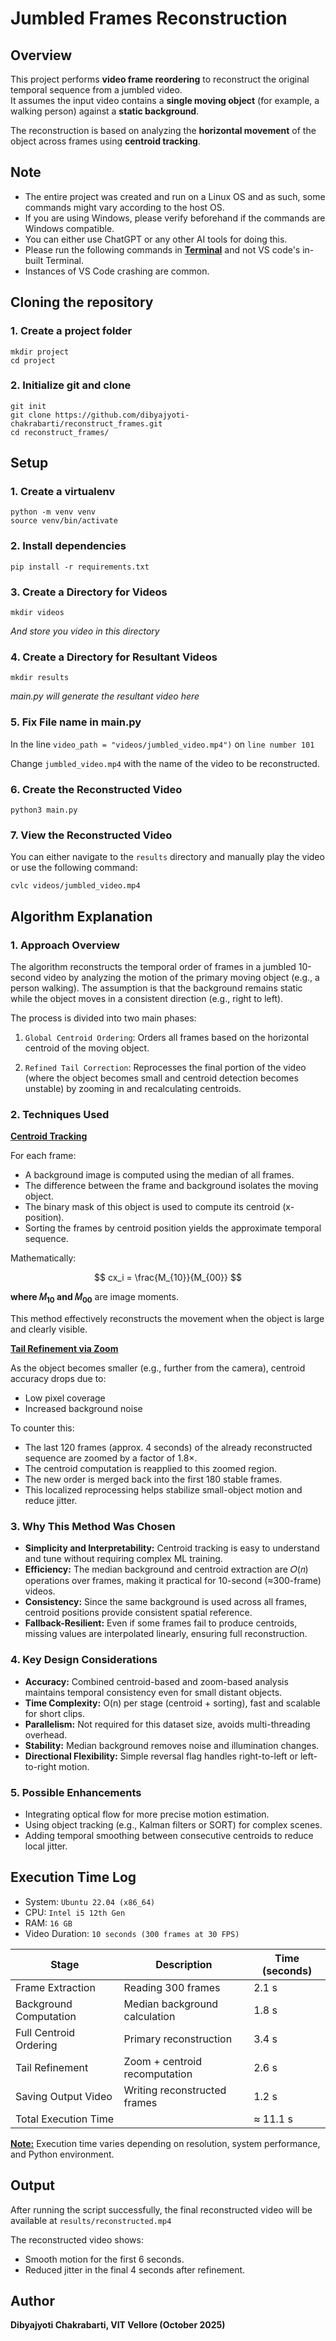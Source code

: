 # Jumbled Frames Reconstruction

## Overview

This project performs **video frame reordering** to reconstruct the original temporal sequence from a jumbled video.  
It assumes the input video contains a **single moving object** (for example, a walking person) against a **static background**.

The reconstruction is based on analyzing the **horizontal movement** of the object across frames using **centroid tracking**.

## Note

- The entire project was created and run on a Linux OS and as such, some commands might vary according to the host OS.
- If you are using Windows, please verify beforehand if the commands are Windows compatible.
- You can either use ChatGPT or any other AI tools for doing this.
- Please run the following commands in <ins>**Terminal**</ins> and not VS code's in-built Terminal.
- Instances of VS Code crashing are common.

## Cloning the repository
### 1. Create a project folder
```
mkdir project
cd project
```
### 2. Initialize git and clone
```
git init
git clone https://github.com/dibyajyoti-chakrabarti/reconstruct_frames.git
cd reconstruct_frames/
```
## Setup
### 1. Create a virtualenv
```
python -m venv venv
source venv/bin/activate
```
### 2. Install dependencies
```
pip install -r requirements.txt
```
### 3. Create a Directory for Videos
```
mkdir videos
```
*And store you video in this directory*

### 4. Create a Directory for Resultant Videos
```
mkdir results
```

*main.py will generate the resultant video here*

### 5. Fix File name in main.py

In the line `video_path = "videos/jumbled_video.mp4")` on `line number 101`

Change `jumbled_video.mp4` with the name of the video to be reconstructed.

### 6. Create the Reconstructed Video
```
python3 main.py
```
### 7. View the Reconstructed Video

You can either navigate to the `results` directory and manually play the video or use the following command:
```
cvlc videos/jumbled_video.mp4  
```
## Algorithm Explanation
### 1. Approach Overview

The algorithm reconstructs the temporal order of frames in a jumbled 10-second video by analyzing the motion of the primary moving object (e.g., a person walking).
The assumption is that the background remains static while the object moves in a consistent direction (e.g., right to left).

The process is divided into two main phases:

1. `Global Centroid Ordering`: Orders all frames based on the horizontal centroid of the moving object.

2. `Refined Tail Correction`: Reprocesses the final portion of the video (where the object becomes small and centroid detection becomes unstable) by zooming in and recalculating centroids.

### 2. Techniques Used
**<ins>Centroid Tracking</ins>**

For each frame:
- A background image is computed using the median of all frames. 
- The difference between the frame and background isolates the moving object. 
- The binary mask of this object is used to compute its centroid (x-position).
- Sorting the frames by centroid position yields the approximate temporal sequence.

Mathematically:

$$
cx_i = \frac{M_{10}}{M_{00}}
$$



**where 𝑀<sub>10</sub>
and 𝑀<sub>00</sub>** are image moments.

This method effectively reconstructs the movement when the object is large and clearly visible.

**<ins>Tail Refinement via Zoom</ins>**

As the object becomes smaller (e.g., further from the camera), centroid accuracy drops due to:

- Low pixel coverage
- Increased background noise

To counter this:

- The last 120 frames (approx. 4 seconds) of the already reconstructed sequence are zoomed by a factor of 1.8×.
- The centroid computation is reapplied to this zoomed region.
- The new order is merged back into the first 180 stable frames.
- This localized reprocessing helps stabilize small-object motion and reduce jitter.

### 3. Why This Method Was Chosen

- **Simplicity and Interpretability:** Centroid tracking is easy to understand and tune without requiring complex ML training.
- **Efficiency:** The median background and centroid extraction are 𝑂(𝑛) operations over frames, making it practical for 10-second (≈300-frame) videos.
- **Consistency:** Since the same background is used across all frames, centroid positions provide consistent spatial reference.
- **Fallback-Resilient:** Even if some frames fail to produce centroids, missing values are interpolated linearly, ensuring full reconstruction.
### 4. Key Design Considerations
   
- **Accuracy:** Combined centroid-based and zoom-based analysis maintains temporal consistency even for small distant objects.
- **Time Complexity:** O(n) per stage (centroid + sorting), fast and scalable for short clips.
- **Parallelism:** Not required for this dataset size, avoids multi-threading overhead.
- **Stability:** Median background removes noise and illumination changes.
- **Directional Flexibility:** Simple reversal flag handles right-to-left or left-to-right motion.

### 5. Possible Enhancements
- Integrating optical flow for more precise motion estimation.
- Using object tracking (e.g., Kalman filters or SORT) for complex scenes.
- Adding temporal smoothing between consecutive centroids to reduce local jitter.

## Execution Time Log
- System: `Ubuntu 22.04 (x86_64)`
- CPU: `Intel i5 12th Gen`
- RAM: `16 GB`
- Video Duration: `10 seconds (300 frames at 30 FPS)`

| Stage | Description | Time (seconds) |
|--------|-------------|----------------|
| Frame Extraction | Reading 300 frames | 2.1 s |
| Background Computation | Median background calculation | 1.8 s |
| Full Centroid Ordering | Primary reconstruction | 3.4 s |
| Tail Refinement | Zoom + centroid recomputation | 2.6 s |
| Saving Output Video | Writing reconstructed frames | 1.2 s |
| Total Execution Time |  | ≈ 11.1 s |

**<ins>Note:</ins>** Execution time varies depending on resolution, system performance, and Python environment.

## Output
After running the script successfully, the final reconstructed video will be available at ```results/reconstructed.mp4```

The reconstructed video shows:
- Smooth motion for the first 6 seconds.
- Reduced jitter in the final 4 seconds after refinement.

## Author
**Dibyajyoti Chakrabarti, VIT Vellore (October 2025)**